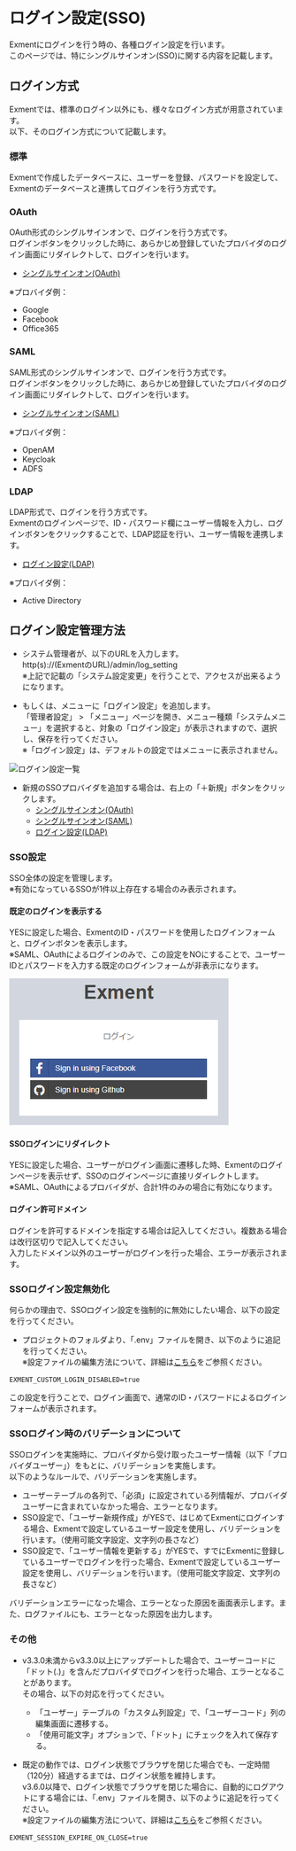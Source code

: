 # ログイン設定(SSO)
Exmentにログインを行う時の、各種ログイン設定を行います。  
このページでは、特にシングルサインオン(SSO)に関する内容を記載します。

## ログイン方式
Exmentでは、標準のログイン以外にも、様々なログイン方式が用意されています。  
以下、そのログイン方式について記載します。

### 標準
Exmentで作成したデータベースに、ユーザーを登録、パスワードを設定して、Exmentのデータベースと連携してログインを行う方式です。  


### OAuth
OAuth形式のシングルサインオンで、ログインを行う方式です。  
ログインボタンをクリックした時に、あらかじめ登録していたプロバイダのログイン画面にリダイレクトして、ログインを行います。  

- [シングルサインオン(OAuth)](/ja/login_oauth)
  
※プロバイダ例：  

- Google
- Facebook
- Office365


### SAML
SAML形式のシングルサインオンで、ログインを行う方式です。  
ログインボタンをクリックした時に、あらかじめ登録していたプロバイダのログイン画面にリダイレクトして、ログインを行います。  
  
- [シングルサインオン(SAML)](/ja/login_saml)
  
※プロバイダ例：  

- OpenAM
- Keycloak
- ADFS


### LDAP
LDAP形式で、ログインを行う方式です。  
Exmentのログインページで、ID・パスワード欄にユーザー情報を入力し、ログインボタンをクリックすることで、LDAP認証を行い、ユーザー情報を連携します。  
  
- [ログイン設定(LDAP)](/ja/login_ldap)
  
※プロバイダ例：  

- Active Directory


## ログイン設定管理方法

- システム管理者が、以下のURLを入力します。  
http(s)://(ExmentのURL)/admin/log_setting  
※上記で記載の「システム設定変更」を行うことで、アクセスが出来るようになります。

- もしくは、メニューに「ログイン設定」を追加します。  
「管理者設定」 > 「メニュー」ページを開き、メニュー種類「システムメニュー」を選択すると、対象の「ログイン設定」が表示されますので、選択し、保存を行ってください。  
※「ログイン設定」は、デフォルトの設定ではメニューに表示されません。

![ログイン設定一覧](img/login/login_setting4.png)  

- 新規のSSOプロバイダを追加する場合は、右上の「＋新規」ボタンをクリックします。  
    - [シングルサインオン(OAuth)](/ja/login_oauth)
    - [シングルサインオン(SAML)](/ja/login_saml)
    - [ログイン設定(LDAP)](/ja/login_ldap)
  

### SSO設定
SSO全体の設定を管理します。  
※有効になっているSSOが1件以上存在する場合のみ表示されます。

#### 既定のログインを表示する
YESに設定した場合、ExmentのID・パスワードを使用したログインフォームと、ログインボタンを表示します。  
※SAML、OAuthによるログインのみで、この設定をNOにすることで、ユーザーIDとパスワードを入力する既定のログインフォームが非表示になります。

![SSOログイン画面](img/quickstart/sso1.png)


#### SSOログインにリダイレクト
YESに設定した場合、ユーザーがログイン画面に遷移した時、Exmentのログインページを表示せず、SSOのログインページに直接リダイレクトします。  
※SAML、OAuthによるプロバイダが、合計1件のみの場合に有効になります。

#### ログイン許可ドメイン
ログインを許可するドメインを指定する場合は記入してください。複数ある場合は改行区切りで記入してください。  
入力したドメイン以外のユーザーがログインを行った場合、エラーが表示されます。  



### SSOログイン設定無効化
何らかの理由で、SSOログイン設定を強制的に無効にしたい場合、以下の設定を行ってください。

- プロジェクトのフォルダより、「.env」ファイルを開き、以下のように追記を行ってください。  
※設定ファイルの編集方法について、詳細は[こちら](/ja/config)をご参照ください。

~~~
EXMENT_CUSTOM_LOGIN_DISABLED=true
~~~

この設定を行うことで、ログイン画面で、通常のID・パスワードによるログインフォームが表示されます。


### SSOログイン時のバリデーションについて
SSOログインを実施時に、プロバイダから受け取ったユーザー情報（以下「プロバイダユーザー」）をもとに、バリデーションを実施します。  
以下のようなルールで、バリデーションを実施します。  

- ユーザーテーブルの各列で、「必須」に設定されている列情報が、プロバイダユーザーに含まれていなかった場合、エラーとなります。
- SSO設定で、「ユーザー新規作成」がYESで、はじめてExmentにログインする場合、Exmentで設定しているユーザー設定を使用し、バリデーションを行います。（使用可能文字設定、文字列の長さなど）
- SSO設定で、「ユーザー情報を更新する」がYESで、すでにExmentに登録しているユーザーでログインを行った場合、Exmentで設定しているユーザー設定を使用し、バリデーションを行います。（使用可能文字設定、文字列の長さなど）

バリデーションエラーになった場合、エラーとなった原因を画面表示します。また、ログファイルにも、エラーとなった原因を出力します。


### その他
- v3.3.0未満からv3.3.0以上にアップデートした場合で、ユーザーコードに「ドット(.)」を含んだプロバイダでログインを行った場合、エラーとなることがあります。  
その場合、以下の対応を行ってください。
    - 「ユーザー」テーブルの「カスタム列設定」で、「ユーザーコード」列の編集画面に遷移する。
    - 「使用可能文字」オプションで、「ドット」にチェックを入れて保存する。


- 既定の動作では、ログイン状態でブラウザを閉じた場合でも、一定時間（120分）経過するまでは、ログイン状態を維持します。  
v3.6.0以降で、ログイン状態でブラウザを閉じた場合に、自動的にログアウトにする場合には、「.env」ファイルを開き、以下のように追記を行ってください。  
※設定ファイルの編集方法について、詳細は[こちら](/ja/config)をご参照ください。

~~~
EXMENT_SESSION_EXPIRE_ON_CLOSE=true
~~~


